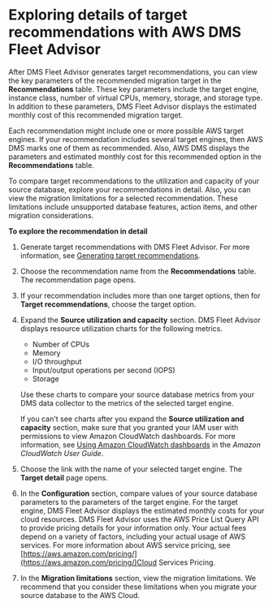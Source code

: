 # Exploring details of target recommendations with AWS DMS Fleet Advisor<a name="fa-recommendations-view"></a>

After DMS Fleet Advisor generates target recommendations, you can view the key parameters of the recommended migration target in the **Recommendations** table\. These key parameters include the target engine, instance class, number of virtual CPUs, memory, storage, and storage type\. In addition to these parameters, DMS Fleet Advisor displays the estimated monthly cost of this recommended migration target\.

Each recommendation might include one or more possible AWS target engines\. If your recommendation includes several target engines, then AWS DMS marks one of them as recommended\. Also, AWS DMS displays the parameters and estimated monthly cost for this recommended option in the **Recommendations** table\.

To compare target recommendations to the utilization and capacity of your source database, explore your recommendations in detail\. Also, you can view the migration limitations for a selected recommendation\. These limitations include unsupported database features, action items, and other migration considerations\.

**To explore the recommendation in detail**

1. Generate target recommendations with DMS Fleet Advisor\. For more information, see [Generating target recommendations](fa-recommendations-generate.md)\.

1. Choose the recommendation name from the **Recommendations** table\. The recommendation page opens\.

1. If your recommendation includes more than one target options, then for **Target recommendations**, choose the target option\.

1. Expand the **Source utilization and capacity** section\. DMS Fleet Advisor displays resource utilization charts for the following metrics\.
   + Number of CPUs
   + Memory
   + I/O throughput
   + Input/output operations per second \(IOPS\)
   + Storage

   Use these charts to compare your source database metrics from your DMS data collector to the metrics of the selected target engine\.

   If you can't see charts after you expand the **Source utilization and capacity** section, make sure that you granted your IAM user with permissions to view Amazon CloudWatch dashboards\. For more information, see [Using Amazon CloudWatch dashboards](https://docs.aws.amazon.com/AmazonCloudWatch/latest/monitoring/CloudWatch_Dashboards.html) in the *Amazon CloudWatch User Guide*\.

1. Choose the link with the name of your selected target engine\. The **Target detail** page opens\.

1. In the **Configuration** section, compare values of your source database parameters to the parameters of the target engine\. For the target engine, DMS Fleet Advisor displays the estimated monthly costs for your cloud resources\. DMS Fleet Advisor uses the AWS Price List Query API to provide pricing details for your information only\. Your actual fees depend on a variety of factors, including your actual usage of AWS services\. For more information about AWS service pricing, see [https://aws.amazon.com/pricing/](https://aws.amazon.com/pricing/)Cloud Services Pricing\.

1. In the **Migration limitations** section, view the migration limitations\. We recommend that you consider these limitations when you migrate your source database to the AWS Cloud\.